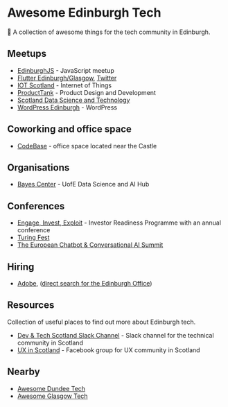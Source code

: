 # Awesome Edinburgh Tech

🏴󠁧󠁢󠁳󠁣󠁴󠁿 A collection of awesome things for the tech community in Edinburgh.

## Meetups

- [EdinburghJS](https://www.edinburghjs.org) - JavaScript meetup
- [Flutter Edinburgh/Glasgow](https://www.meetup.com/flutter-edin-glas/), [Twitter](https://twitter.com/flutterscotland)
- [IOT Scotland](https://www.meetup.com/iotscotland/) - Internet of Things
- [ProductTank](https://www.meetup.com/producttankedi/) - Product Design and Development
- [Scotland Data Science and Technology](https://www.meetup.com/scotland-data-science-technology-meetup/)
- [WordPress Edinburgh](https://www.meetup.com/wordpress-edinburgh/) - WordPress

## Coworking and office space

- [CodeBase](https://www.thisiscodebase.com/) - office space located near the Castle

## Organisations

- [Bayes Center](https://www.ed.ac.uk/bayes) - UofE Data Science and AI Hub


## Conferences

- [Engage, Invest, Exploit](https://www.eie-invest.com/) - Investor Readiness Programme with an annual conference
- [Turing Fest](https://www.turingfest.com/)
- [The European Chatbot & Conversational AI Summit](https://theeuropeanchatbot.com/)

## Hiring

- [Adobe](https://www.adobe.com/careers.html), ([direct search for the Edinburgh Office](https://adobe.wd5.myworkdayjobs.com/external_experienced?locations=3ba4ecdf4893100bc84ae0da81726bfc))

## Resources

Collection of useful places to find out more about Edinburgh tech.

* [Dev & Tech Scotland Slack Channel](http://links.devtech.scot/slack) - Slack channel for the technical community in Scotland
* [UX in Scotland](https://www.facebook.com/groups/1436030413315813) - Facebook group for UX community in Scotland

## Nearby

- [Awesome Dundee Tech](https://github.com/dougaitken/awesome-dundee-tech)
- [Awesome Glasgow Tech](https://github.com/AddJam/awesome-glasgow-tech)
